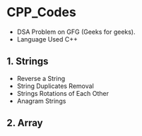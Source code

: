 # CPP_Codes
- DSA Problem on GFG (Geeks for geeks).
- Language Used C++
 ## 1. Strings

  - Reverse a String
  - String Duplicates Removal
  - Strings Rotations of Each Other
  - Anagram Strings

## 2. Array
 
